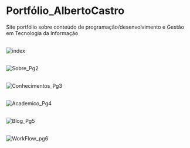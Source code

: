 # Portfólio_AlbertoCastro
Site portfólio sobre conteúdo de programação/desenvolvimento e  Gestão em Tecnologia da Informação
<br> <br>

![index](https://user-images.githubusercontent.com/44328392/156388589-da34016b-f7c1-4ae6-a8ad-4ad65d27427a.jpg)
<br> <br>

![Sobre_Pg2](https://user-images.githubusercontent.com/44328392/156388599-dc94404a-9e26-40b0-b842-aee7a7653c2c.jpg)
<br> <br>

![Conhecimentos_Pg3](https://user-images.githubusercontent.com/44328392/156388599-dc94404a-9e26-40b0-b842-aee7a7653c2c.jpg)
<br> <br>

![Academico_Pg4](https://user-images.githubusercontent.com/44328392/156388599-dc94404a-9e26-40b0-b842-aee7a7653c2c.jpg)
<br> <br>

![Blog_Pg5](https://user-images.githubusercontent.com/44328392/156388599-dc94404a-9e26-40b0-b842-aee7a7653c2c.jpg)
<br> <br>

![WorkFlow_pg6](https://user-images.githubusercontent.com/44328392/156388599-dc94404a-9e26-40b0-b842-aee7a7653c2c.jpg)
